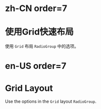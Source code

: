 # zh-CN order=7

# 使用Grid快速布局

使用 `Grid` 布局 `RadioGroup` 中的选项。

# en-US order=7

# Grid Layout

Use the options in the `Grid` layout `RadioGroup`.
